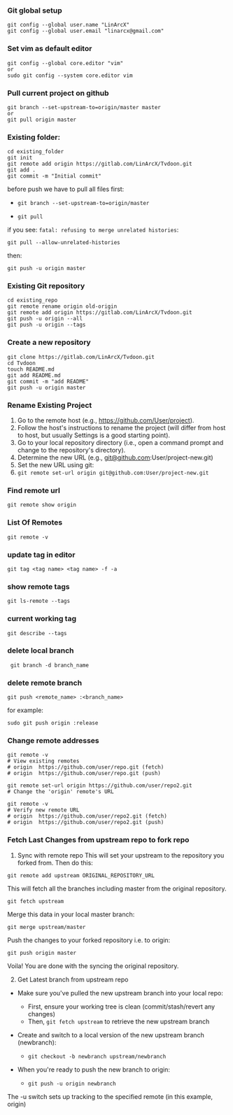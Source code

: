 ### Git global setup

```
git config --global user.name "LinArcX"
git config --global user.email "linarcx@gmail.com"
```

### Set vim as default editor
```
git config --global core.editor "vim"
or
sudo git config --system core.editor vim
```


### Pull current project on github
```
git branch --set-upstream-to=origin/master master
or 
git pull origin master
```

### Existing folder:
```
cd existing_folder
git init
git remote add origin https://gitlab.com/LinArcX/Tvdoon.git
git add .
git commit -m "Initial commit"
```

before push we have to pull all files first:

* `git branch --set-upstream-to=origin/master`

* `git pull`

if you see:
`fatal: refusing to merge unrelated histories`:

`git pull --allow-unrelated-histories`

then:
```
git push -u origin master
```


### Existing Git repository
```
cd existing_repo
git remote rename origin old-origin
git remote add origin https://gitlab.com/LinArcX/Tvdoon.git
git push -u origin --all
git push -u origin --tags
```

### Create a new repository
```
git clone https://gitlab.com/LinArcX/Tvdoon.git
cd Tvdoon
touch README.md
git add README.md
git commit -m "add README"
git push -u origin master
```
### Rename Existing Project
1. Go to the remote host (e.g., https://github.com/User/project).
2. Follow the host's instructions to rename the project (will differ from host to host, but usually Settings is a good starting point).
3. Go to your local repository directory (i.e., open a command prompt and change to the repository's directory).
4. Determine the new URL (e.g., git@github.com:User/project-new.git)
5. Set the new URL using git:
6. `git remote set-url origin git@github.com:User/project-new.git`

### Find remote url
`git remote show origin`


### List Of Remotes
`git remote -v`

### update tag in editor
`git tag <tag name> <tag name> -f -a`

### show remote tags
`git ls-remote --tags`

### current working tag
`git describe --tags`

### delete local branch
```
 git branch -d branch_name
 ```
 
 ### delete remote branch
 ```
 git push <remote_name> :<branch_name>
 ```
 for example:
 ```
 sudo git push origin :release 
 ```

### Change remote addresses
```
git remote -v
# View existing remotes
# origin  https://github.com/user/repo.git (fetch)
# origin  https://github.com/user/repo.git (push)

git remote set-url origin https://github.com/user/repo2.git
# Change the 'origin' remote's URL

git remote -v
# Verify new remote URL
# origin  https://github.com/user/repo2.git (fetch)
# origin  https://github.com/user/repo2.git (push)
```
### Fetch Last Changes from upstream repo to fork repo
1. Sync with remote repo
This will set your upstream to the repository you forked from. Then do this:

`git remote add upstream ORIGINAL_REPOSITORY_URL`

This will fetch all the branches including master from the original repository.

`git fetch upstream`  

Merge this data in your local master branch:

`git merge upstream/master`

Push the changes to your forked repository i.e. to origin:

`git push origin master`

Voila! You are done with the syncing the original repository.

2. Get Latest branch from upstream repo
- Make sure you've pulled the new upstream branch into your local repo:
  - First, ensure your working tree is clean (commit/stash/revert any changes)
  - Then, `git fetch upstream` to retrieve the new upstream branch

- Create and switch to a local version of the new upstream branch (newbranch):
  - `git checkout -b newbranch upstream/newbranch`

- When you're ready to push the new branch to origin:
  - `git push -u origin newbranch`

The -u switch sets up tracking to the specified remote (in this example, origin)

